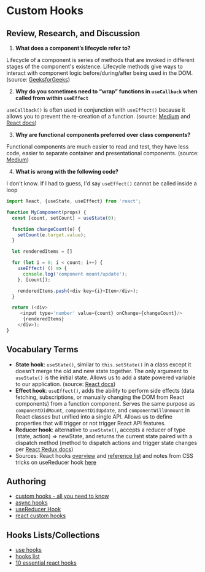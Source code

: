# Custom Hooks

## Review, Research, and Discussion

1. **What does a component’s lifecycle refer to?**

Lifecycle of a component is series of methods that are invoked in different stages of the component's existence. Lifecycle methods give ways to interact with component logic before/during/after being used in the DOM. (source: [GeeksforGeeks](https://www.geeksforgeeks.org/reactjs-lifecycle-components/))

2. **Why do you sometimes need to “wrap” functions in `useCallback` when called from within `useEffect`**

`useCallback()` is often used in conjunction with `useEffect()` because it allows you to prevent the re-creation of a function. (source: [Medium](https://medium.com/@infinitypaul/reactjs-useeffect-usecallback-simplified-91e69fb0e7a3) and [React docs](https://reactjs.org/docs/hooks-reference.html))

3. **Why are functional components preferred over class components?**

Functional components are much easier to read and test, they have less code, easier to separate container and presentational components. (source: [Medium](https://medium.com/wesionary-team/react-functional-components-vs-class-components-86a2d2821a22))

4. **What is wrong with the following code?**

I don't know. If I had to guess, I'd say `useEffect()` cannot be called inside a loop

```javascript
import React, {useState, useEffect} from 'react';

function MyComponent(props) {
  const [count, setCount] = useState(0);

  function changeCount(e) {
    setCount(e.target.value);
  }

  let renderedItems = []

  for (let i = 0; i < count; i++) {
    useEffect( () => {
      console.log('component mount/update');
    }, [count]);

    renderedItems.push(<div key={i}>Item</div>);
  }

  return (<div>
     <input type='number' value={count} onChange={changeCount}/>
      {renderedItems}
    </div>);
}
```

## Vocabulary Terms

- **State hook**: ```useState()```, similar to ```this.setState()``` in a class except it doesn't merge the old and new state together. The only argument to ```useState()``` is the initial state. Allows us to add a state powered variable to our application. (source: [React docs](https://reactjs.org/docs/hooks-overview.html))
- **Effect hook**: ```useEffect()```, adds the ability to perform side effects (data fetching, subscriptions, or manually changing the DOM from React components) from a function component. Serves the same purpose as ```componentDidMount```, ```componentDidUpdate```, and ```componentWillUnmount``` in React classes but unified into a single API. Allows us to define properties that will trigger or not trigger React API features.
- **Reducer hook**: alternative to ```useState()```, accepts a reducer of type (state, action) => newState, and returns the current state paired with a dispatch method (method to dispatch actions and trigger state changes per [React Redux docs](https://react-redux.js.org/using-react-redux/connect-mapdispatch))
- Sources: React hooks [overview](https://reactjs.org/docs/hooks-overview.html) and [reference list](https://reactjs.org/docs/hooks-reference.html) and notes from CSS tricks on useReducer hook [here](https://css-tricks.com/getting-to-know-the-usereducer-react-hook/)

## Authoring

- [custom hooks - all you need to know](https://www.telerik.com/kendo-react-ui/react-hooks-guide/#toc-custom-react-hooks)
- [async hooks](https://dev.to/vinodchauhan7/react-hooks-with-async-await-1n9g)
- [useReducer Hook](https://reactjs.org/docs/hooks-reference.html#usereducer)
- [react custom hooks](https://reactjs.org/docs/hooks-custom.html)

## Hooks Lists/Collections

- [use hooks](https://usehooks.com/)
- [hooks list](https://github.com/rehooks/awesome-react-hooks)
- [10 essential react hooks](https://blog.bitsrc.io/10-react-custom-hooks-you-should-have-in-your-toolbox-aa27d3f5564d)